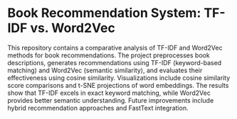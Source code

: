 # Book Recommendation System: TF-IDF vs. Word2Vec
This repository contains a comparative analysis of TF-IDF and Word2Vec methods for book recommendations. The project preprocesses book descriptions, generates recommendations using TF-IDF (keyword-based matching) and Word2Vec (semantic similarity), and evaluates their effectiveness using cosine similarity. Visualizations include cosine similarity score comparisons and t-SNE projections of word embeddings. The results show that TF-IDF excels in exact keyword matching, while Word2Vec provides better semantic understanding. Future improvements include hybrid recommendation approaches and FastText integration.
